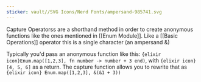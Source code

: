```yaml
---
sticker: vault//SVG Icons/Nerd Fonts/ampersand-985741.svg
---
```

Capture Operatorss are a shorthand method in order to create anonymous functions like the ones mentioned in [[Enum Module]]. Like a [[Basic Operations]] operator this is a single character (an ampersand &)

Typically you'd pass an anonymous function like this: `{elixir icon}Enum.map([1,2,3], fn number -> number + 3 end)`, with `{elixir icon} [4, 5, 6]` as a return. The capture function allows you to rewrite that as `{elixir icon} Enum.map([1,2,3], &(&1 + 3))` 